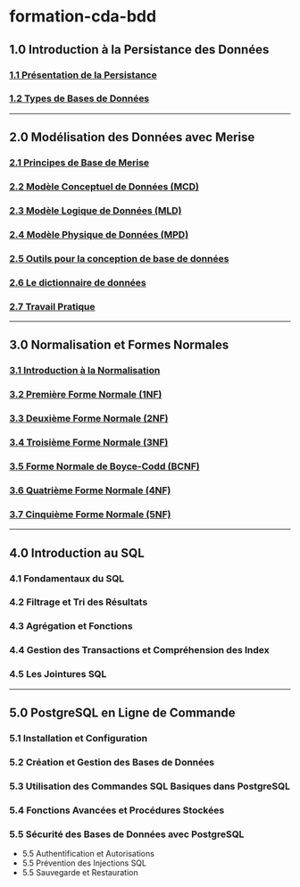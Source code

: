 # formation-cda-bdd

## 1.0 Introduction à la Persistance des Données
### [1.1 Présentation de la Persistance](./module-1-introduction-persistance-donnees/1.1-introduction-persistance-des-donnees.md)
### [1.2 Types de Bases de Données](./module-1-introduction-persistance-donnees/1.2-types-base-de-donnees.md)

---

## 2.0 Modélisation des Données avec Merise
### [2.1 Principes de Base de Merise](./module-2-merise/2.1-introduction-merise.md)
### [2.2 Modèle Conceptuel de Données (MCD)](./module-2-merise/2.2-mcd.md)
### [2.3 Modèle Logique de Données (MLD)](./module-2-merise/2.3-mld.md)
### [2.4 Modèle Physique de Données (MPD)](./module-2-merise/2.4-mpd.md)
### [2.5 Outils pour la conception de base de données](./module-2-merise/2.5-outils.md)
### [2.6 Le dictionnaire de données](./module-2-merise/2.6-dictionnaire-de-données.md)
### [2.7 Travail Pratique](./module-2-merise/2.7-travail-pratique.md)

---

## 3.0 Normalisation et Formes Normales
### [3.1 Introduction à la Normalisation](./module-3-normalisation/3.1-introduction-normalisation.md)
### [3.2 Première Forme Normale (1NF)](./module-3-normalisation/3.2-premiere-forme-normale.md)
### [3.3 Deuxième Forme Normale (2NF)](./module-3-normalisation/3.3-deuxieme-forme-normale.md)
### [3.4 Troisième Forme Normale (3NF)](./module-3-normalisation/3.4-troisieme-forme-normale.md)
### [3.5 Forme Normale de Boyce-Codd (BCNF)](./module-3-normalisation/3.5-bcnf.md)
### [3.6 Quatrième Forme Normale (4NF)](./module-3-normalisation/3.6-quatrieme-forme-normale.md)
### [3.7 Cinquième Forme Normale (5NF)](./module-3-normalisation/3.7-cinquieme-forme-normale.md)

---

## 4.0 Introduction au SQL
### 4.1 Fondamentaux du SQL
### 4.2 Filtrage et Tri des Résultats
### 4.3 Agrégation et Fonctions
### 4.4 Gestion des Transactions et Compréhension des Index
### 4.5 Les Jointures SQL

---

## 5.0 PostgreSQL en Ligne de Commande
### 5.1 Installation et Configuration
### 5.2 Création et Gestion des Bases de Données
### 5.3 Utilisation des Commandes SQL Basiques dans PostgreSQL
### 5.4 Fonctions Avancées et Procédures Stockées
### 5.5 Sécurité des Bases de Données avec PostgreSQL
  - 5.5 Authentification et Autorisations
  - 5.5 Prévention des Injections SQL
  - 5.5 Sauvegarde et Restauration

